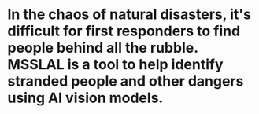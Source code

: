# In the chaos of natural disasters, it's difficult for first responders to find people behind all the rubble. MSSLAL is a tool to help identify stranded people and other dangers using AI vision models.
